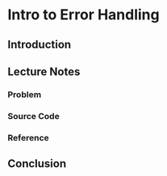 # Intro to Error Handling

## Introduction

## Lecture Notes

### Problem

### Source Code

### Reference

## Conclusion
